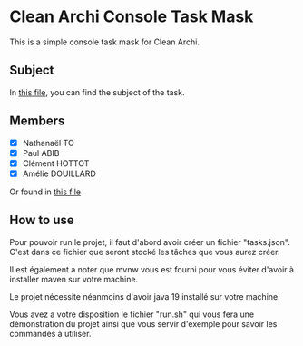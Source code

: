 # Clean Archi Console Task Mask

This is a simple console task mask for Clean Archi.

## Subject
In [this file](./subject.md), you can find the subject of the task.

## Members
- [x] Nathanaël TO 
- [X] Paul ABIB
- [X] Clément HOTTOT
- [X] Amélie DOUILLARD

Or found in [this file](./members.md)

## How to use

Pour pouvoir run le projet, il faut d'abord avoir créer un fichier "tasks.json". C'est dans ce fichier que seront stocké les tâches que vous aurez créer.

Il est également a noter que mvnw vous est fourni pour vous éviter d'avoir à installer maven sur votre machine.

Le projet nécessite néanmoins d'avoir java 19 installé sur votre machine.

Vous avez a votre disposition le fichier "run.sh" qui vous fera une démonstration du projet ainsi que vous servir d'exemple pour savoir les commandes à utiliser.
